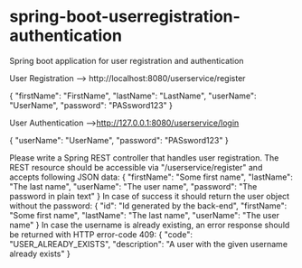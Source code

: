 # spring-boot-userregistration-authentication
Spring boot application for user registration and authentication

User Registration --> http://localhost:8080/userservice/register

{
"firstName": "FirstName",
"lastName": "LastName",
"userName": "UserName",
"password": "PASsword123"
}

User Authentication -->http://127.0.0.1:8080/userservice/login

{
    "userName": "UserName",
    "password": "PASsword123"
}

Please write a Spring REST controller that handles user registration. The REST resource should be accessible via "/userservice/register" and
accepts following JSON data:
{
"firstName": "Some first name",
"lastName": "The last name",
"userName": "The user name",
"password": "The password in plain text"
}
In case of success it should return the user object without the password:
{
"id": "Id generated by the back-end",
"firstName": "Some first name",
"lastName": "The last name",
"userName": "The user name"
}
In case the username is already existing, an error response should be returned with HTTP error-code 409:
{
"code": "USER_ALREADY_EXISTS",
"description": "A user with the given username already exists"
}



